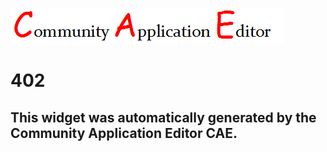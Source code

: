 ![CAE](https://github.com/PhilCAEOrg/frontendComponent-402/blob/gh-pages/img/logo.png)  

402
===================


This widget was automatically generated by the Community Application Editor CAE.  
---------------
